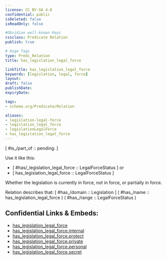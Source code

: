 ```yaml
---
license: CC BY-SA 4.0
confidential: public
isDeleted: false
isReadOnly: false

#Obsidian well-known Keys
cssclass: Predicate Relation
publish: true

# Hugo Tags
type: Predi_Relation
title: has_legislation_legal_force

linkTitle: has_legislation_legal_force
keywords: [legislation, legal, force]
layout: 
draft: false
publishDate:
expiryDate: 

tags:
- schema.org/Predicate/Relation

aliases:
- legislation-legal-force
- legislation_legal_force
- legislationLegalForce
- has_legislation_legal_force
---
```


[ #is_/part_of :: pending: ]

Use it like this: 
- [ #has/_legislation_legal_force :: LegalForceStatus ] or 
- [ has_legislation_legal_force :: LegalForceStatus ] 

Whether the legislation is currently in force, not in force, or partially in force.

Relation describes that: 
[ #has_/domain  :: Legislation ]
( #has_/name :: has_legislation_legal_force )
( #has_/range :: LegalForceStatus )



## Confidential Links & Embeds: 
- [has_legislation_legal_force](../../../../../_public/schema.org/Predicate/Relations/has/has_legislation_legal_force.md) 
- [has_legislation_legal_force.internal](../../../../../_internal/schema.org/Predicate/Relations/has/has_legislation_legal_force.internal.md) 
- [has_legislation_legal_force.protect](../../../../../_protect/schema.org/Predicate/Relations/has/has_legislation_legal_force.protect.md) 
- [has_legislation_legal_force.private](../../../../../_private/schema.org/Predicate/Relations/has/has_legislation_legal_force.private.md) 
- [has_legislation_legal_force.personal](../../../../../_personal/schema.org/Predicate/Relations/has/has_legislation_legal_force.personal.md) 
- [has_legislation_legal_force.secret](../../../../../_secret/schema.org/Predicate/Relations/has/has_legislation_legal_force.secret.md) 

